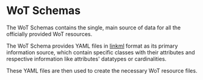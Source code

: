 # WoT Schemas

The WoT Schemas contains the single, main source of data for all the officially provided WoT resources.

The WoT Schema provides YAML files in [linkml](https://linkml.io) format as its primary information source, which contain specific classes with their attributes
and respective information like attributes' datatypes or cardinalities.

These YAML files are then used to create the necessary WoT resource files.